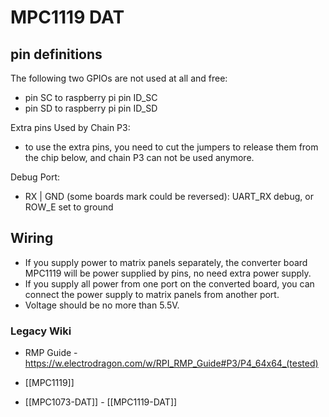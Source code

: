 
# MPC1119 DAT


## pin definitions 

The following two GPIOs are not used at all and free:
- pin SC to raspberry pi pin ID_SC
- pin SD to raspberry pi pin ID_SD

Extra pins Used by Chain P3:
- to use the extra pins, you need to cut the jumpers to release them from the chip below, and chain P3 can not be used anymore. 

Debug Port: 
- RX | GND (some boards mark could be reversed): UART_RX debug, or ROW_E set to ground 

## Wiring

- If you supply power to matrix panels separately, the converter board MPC1119 will be power supplied by pins, no need extra power supply. 
- If you supply all power from one port on the converted board, you can connect the power supply to matrix panels from another port.
- Voltage should be no more than 5.5V.



### Legacy Wiki 

- RMP Guide - https://w.electrodragon.com/w/RPI_RMP_Guide#P3/P4_64x64_(tested)

- [[MPC1119]]

- [[MPC1073-DAT]] - [[MPC1119-DAT]]